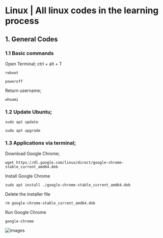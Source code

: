 # Linux | All linux codes in the learning process

## 1. General Codes

### 1.1 Basic commands

Open Terminal;  ctrl + alt + T

```
reboot
```

```
poweroff
```

Return username;
```
whoami
```

### 1.2 Update Ubuntu;

```
sudo apt update
```
```
sudo apt upgrade
```



### 1.3 Applications via terminal;

Download Google Chrome;
```
wget https://dl.google.com/linux/direct/google-chrome-stable_current_amd64.deb
```

Install Google Chrome
```
sudo apt install ./google-chrome-stable_current_amd64.deb
```

Delete the installer file
```
rm google-chrome-stable_current_amd64.deb
```

Run Google Chrome

```
google-chrome
```
![images](./images/.png)
